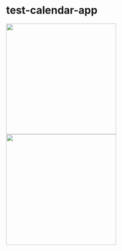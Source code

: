 # test-calendar-app

<img src="1.png" width="300">
<img src="https://dotjpg.co/C8BL6l.gif" width="300">

